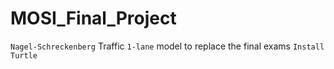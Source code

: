 # MOSI_Final_Project

`Nagel-Schreckenberg` Traffic `1-lane` model to replace the final exams
``` Install Turtle ```
